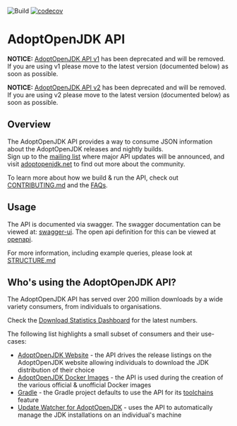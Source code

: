 ![Build](https://github.com/AdoptOpenJDK/openjdk-api-v3/workflows/Build/badge.svg?branch=master) [![codecov](https://codecov.io/gh/AdoptOpenJDK/openjdk-api-v3/branch/master/graph/badge.svg)](https://codecov.io/gh/AdoptOpenJDK/openjdk-api-v3)

# AdoptOpenJDK API

**NOTICE:** [AdoptOpenJDK API v1](https://github.com/AdoptOpenJDK/openjdk-api/blob/master/README.v1.md) has been deprecated and will be removed.
If you are using v1 please move to the latest version (documented below) as soon as possible.

**NOTICE:** [AdoptOpenJDK API v2](https://github.com/AdoptOpenJDK/openjdk-api/blob/master/README.md) has been deprecated and will be removed.
If you are using v2 please move to the latest version (documented below) as soon as possible.

## Overview

The AdoptOpenJDK API provides a way to consume JSON information about the AdoptOpenJDK releases and nightly builds.  
Sign up to the [mailing list](https://mail.openjdk.java.net/mailman/listinfo/adoption-discuss) where major API updates will be announced, and visit [adoptopenjdk.net](https://adoptopenjdk.net) to find out more about the community.

To learn more about how we build & run the API, check out [CONTRIBUTING.md](CONTRIBUTING.md) and the [FAQs](FAQ.md).

## Usage

The API is documented via swagger.  The swagger documentation can be viewed at: [swagger-ui](https://api.adoptopenjdk.net/swagger-ui). 
The open api definition for this can be viewed at [openapi](https://api.adoptopenjdk.net/openapi).

For more information, including example queries, please look at [STRUCTURE.md](https://github.com/AdoptOpenJDK/openjdk-api-v3/blob/master/docs/STRUCTURE.md)

## Who's using the AdoptOpenJDK API?

The AdoptOpenJDK API has served over 200 million downloads by a wide variety consumers, from individuals to organisations.

Check the [Download Statistics Dashboard](https://dash.adoptopenjdk.net/) for the latest numbers.  

The following list highlights a small subset of consumers and their use-cases:

- [AdoptOpenJDK Website](https://adoptopenjdk.net/) - the API drives the release listings on the AdoptOpenJDK website allowing individuals to download the JDK distribution of their choice
- [AdoptOpenJDK Docker Images](https://github.com/AdoptOpenJDK/openjdk-docker) - the API is used during the creation of the various official & unofficial Docker images
- [Gradle](https://docs.gradle.org/) - the Gradle project defaults to use the API for its [toolchains](https://docs.gradle.org/current/userguide/toolchains.html#sec:provisioning) feature
- [Update Watcher for AdoptOpenJDK](https://github.com/tushev/aojdk-updatewatcher) - uses the API to automatically manage the JDK installations on an individual's machine   

